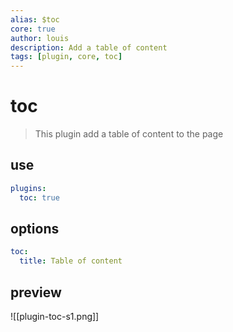 ```yaml
---
alias: $toc
core: true
author: louis
description: Add a table of content
tags: [plugin, core, toc]
---
```

# toc

> This plugin add a table of content to the page

## use

```yaml
plugins:
  toc: true
```

## options

```yaml
toc:
  title: Table of content
```

## preview

![[plugin-toc-s1.png]]